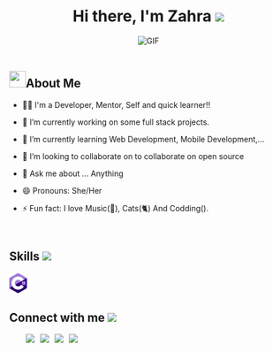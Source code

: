 <h1 align="center"> Hi there, I'm Zahra <img src = "https://raw.githubusercontent.com/MartinHeinz/MartinHeinz/master/wave.gif" width = 30px> </h1>

 <div align="center">
    <img alt="GIF" src="https://github.com/arsentieva/arsentieva/blob/main/code.gif?raw=true" width="500" height="320" />
 </div>
<br>

<h2> <img src="https://media.giphy.com/media/iY8CRBdQXODJSCERIr/giphy.gif" width="30" height="30" style="">About Me</h2>

- 👨‍💻 I'm a Developer, Mentor, Self and quick learner!!

- 🔭 I’m currently working on some full stack projects.
- 🌱 I’m currently learning Web Development, Mobile Development,...
- 👯 I’m looking to collaborate on to collaborate on open source
- 💬 Ask me about ... Anything
- 😄 Pronouns: She/Her
- ⚡ Fun fact: I love Music(🎵), Cats(🐈) And Codding().

<br>
<h2> Skills <img src = "https://media2.giphy.com/media/QssGEmpkyEOhBCb7e1/giphy.gif?cid=ecf05e47a0n3gi1bfqntqmob8g9aid1oyj2wr3ds3mg700bl&rid=giphy.gif" width = 32px> </h2>
<img width ='32px' src ='images/icons/c-sharp-c.svg'>

<br>

<h2> Connect with me <img src='https://raw.githubusercontent.com/ShahriarShafin/ShahriarShafin/main/Assets/handshake.gif' width="100px"> </h2>

 <div style="display:flex; gap:10px; margin-left:30px;">
        <a target="_blank" href="http://linkedin.com/in/zahra-bayat-61b758171">
			<img src="https://img.icons8.com/doodle/40/000000/linkedin--v2.png"></a>
        <a style="" target="_blank" href="https://github.com/zahrabayatt">
		<img src="https://img.icons8.com/doodle/40/000000/github--v1.png"></a>
		<a style="" target="_blank" href="https://stackoverflow.com/users/11331074/zahra-bayat">
				<img src="https://img.icons8.com/external-tal-revivo-color-tal-revivo/40/000000/external-stack-overflow-is-a-question-and-answer-site-for-professional-logo-color-tal-revivo.png"></a>
		<a style="" target="_blank" href="https://twitter.com/zarrabatt?s=21&t=41KOJrKG4PjvajcyUMOwHQ">
			<img src="https://img.icons8.com/doodle/1x/twitter-squared--v2.png" ></a>
</div>

